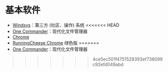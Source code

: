 # 基本软件

- [Windsys](https://windsys.win/)：第三方 (社区、操作) 系统
<<<<<<< HEAD
- [One Commander](https://www.onecommander.com/ "https://www.onecommander.com/")：现代化文件管理器
- [Chrome](https://www.google.cn/chrome/)  
- [RunningCheese Chrome](https://www.lanzoui.com/b0ufru1i) 绿色版
=======
- [One Commander](https://www.onecommander.com/ "https://www.onecommander.com/")：现代化文件管理器
>>>>>>> 4ce5ec501f4751528393ef738099c92efd049abd

